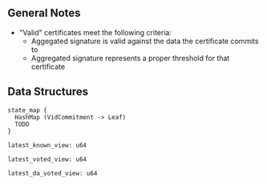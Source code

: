 ## General Notes
* "Valid" certificates meet the following criteria: 
  * Aggegated signature is valid against the data the certificate commits to
  * Aggregated signature represents a proper threshold for that certificate

## Data Structures
```
state_map {
  HashMap (VidCommitment -> Leaf)
  TODO
}
```

```
latest_known_view: u64
```

```
latest_voted_view: u64
```

```
latest_da_voted_view: u64
```